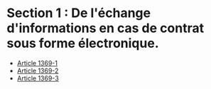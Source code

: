 # Section 1 : De l'échange d'informations en cas de contrat sous forme électronique.

- [Article 1369-1](article-1369-1.md)
- [Article 1369-2](article-1369-2.md)
- [Article 1369-3](article-1369-3.md)
